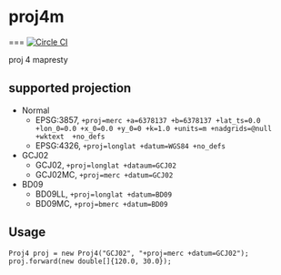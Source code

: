 # proj4m
===
[![Circle CI](https://circleci.com/gh/MapTalks/proj4m.svg?style=svg)](https://circleci.com/gh/MapTalks/proj4m)

proj 4 mapresty

## supported projection
- Normal
    - EPSG:3857, `+proj=merc +a=6378137 +b=6378137 +lat_ts=0.0 +lon_0=0.0 +x_0=0.0 +y_0=0 +k=1.0 +units=m +nadgrids=@null +wktext  +no_defs`
    - EPSG:4326, `+proj=longlat +datum=WGS84 +no_defs`
- GCJ02
    - GCJ02, `+proj=longlat +dataum=GCJ02`
    - GCJ02MC, `+proj=merc +datum=GCJ02`
- BD09
    - BD09LL, `+proj=longlat +datum=BD09`
    - BD09MC, `+proj=bmerc +datum=BD09`

## Usage
```
Proj4 proj = new Proj4("GCJ02", "+proj=merc +datum=GCJ02");
proj.forward(new double[]{120.0, 30.0});
```
